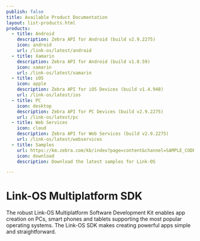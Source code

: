 ```yaml
---
publish: false
title: Available Product Documentation
layout: list-products.html
products:
  - title: Android
    description: Zebra API for Android (build v2.9.2275)
    icon: android
    url: /link-os/latest/android
  - title: Xamarin
    description: Zebra API for Android (build v1.0.59)
    icon: xamarin
    url: /link-os/latest/xamarin
  - title: iOS
    icon: apple
    description: Zebra API for iOS Devices (build v1.4.948)
    url: /link-os/latest/ios
  - title: PC
    icon: desktop
    description: Zebra API for PC Devices (build v2.9.2275)
    url: /link-os/latest/pc
  - title: Web Services
    icon: cloud
    description: Zebra API for Web Services (build v2.9.2275)
    url: /link-os/latest/webservices
  - title: Samples
    url: https://km.zebra.com/kb/index?page=content&channel=SAMPLE_CODE
    icon: download
    description: Download the latest samples for Link-OS

---
```


# Link-OS Multiplatform SDK

The robust Link-OS Multiplatform Software Development Kit enables app creation on PCs, smart phones and tablets supporting the most popular operating systems. The Link-OS SDK makes creating powerful apps simple and straightforward.
